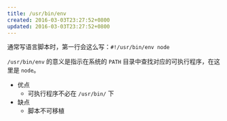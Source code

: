 ```yaml
---
title: /usr/bin/env
created: 2016-03-03T23:27:52+0800
updated: 2016-03-03T23:27:52+0800
---
```



通常写语言脚本时，第一行会这么写：`#!/usr/bin/env node`

`/usr/bin/env` 的意义是指示在系统的 `PATH` 目录中查找对应的可执行程序，在这里是 `node`。

- 优点
    - 可执行程序不必在 `/usr/bin/` 下
- 缺点
    - 脚本不可移植
